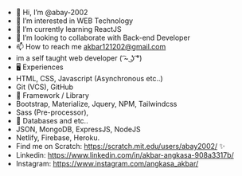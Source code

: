 - 👋 Hi, I’m @abay-2002
- 👀 I’m interested in WEB Technology
- 🌱 I’m currently learning ReactJS
- 💞️ I’m looking to collaborate with Back-end Developer
- 📫 How to reach me akbar121202@gmail.com
- im a self taught web developer ( ͡~ ͜ʖ ͡°)
- 🖥️ Experiences
- HTML, CSS, Javascript (Asynchronous etc..) 
- Git (VCS), GitHub
- 🧮 Framework / Library
- Bootstrap, Materialize, Jquery, NPM, Tailwindcss
- Sass (Pre-processor),
- 💾 Databases and etc..
- JSON, MongoDB, ExpressJS, NodeJS
- Netlify, Firebase, Heroku.
- Find me on Scratch: https://scratch.mit.edu/users/abay2002/ ✨
- Linkedin: https://www.linkedin.com/in/akbar-angkasa-908a3317b/
- Instagram: https://www.instagram.com/angkasa_akbar/
<!---
abay-2002/abay-2002 is a ✨ special ✨ repository because its `README.md` (this file) appears on your GitHub profile.
You can click the Preview link to take a look at your changes.
--->
